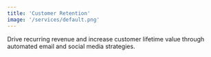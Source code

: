 ```yaml
---
title: 'Customer Retention'
image: '/services/default.png'
---
```


Drive recurring revenue and increase customer lifetime value through automated email and social media strategies. 
